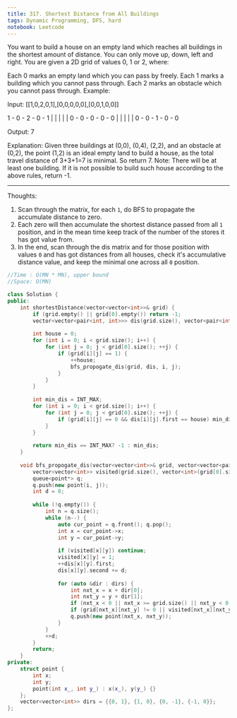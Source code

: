 ```yaml
---
title: 317. Shortest Distance from All Buildings
tags: Dynamic Programming, DFS, hard
notebook: Leetcode
---
```


You want to build a house on an empty land which reaches all buildings in the shortest amount of distance. You can only move up, down, left and right. You are given a 2D grid of values 0, 1 or 2, where:

Each 0 marks an empty land which you can pass by freely.
Each 1 marks a building which you cannot pass through.
Each 2 marks an obstacle which you cannot pass through.
Example:

Input: [[1,0,2,0,1],[0,0,0,0,0],[0,0,1,0,0]]

1 - 0 - 2 - 0 - 1
|   |   |   |   |
0 - 0 - 0 - 0 - 0
|   |   |   |   |
0 - 0 - 1 - 0 - 0

Output: 7 

Explanation: Given three buildings at (0,0), (0,4), (2,2), and an obstacle at (0,2),
             the point (1,2) is an ideal empty land to build a house, as the total 
             travel distance of 3+3+1=7 is minimal. So return 7.
Note:
There will be at least one building. If it is not possible to build such house according to the above rules, return -1.

----------
Thoughts:
1. Scan through the matrix, for each `1`, do BFS to propagate the accumulate distance to zero.
2. Each zero will then accumulate the shortest distance passed from all `1` position, and in the mean time keep track of the number of the stores it has got value from. 
3. In the end, scan through the dis matrix and for those position with values `0` and has got distances from all houses, check it's accumulative distance value, and keep the minimal one across all `0` position.
   
```c++
//Time : O(MN * MN), upper bound
//Space: O(MN)

class Solution {
public:
    int shortestDistance(vector<vector<int>>& grid) {
        if (grid.empty() || grid[0].empty()) return -1;
        vector<vector<pair<int, int>>> dis(grid.size(), vector<pair<int, int>>(grid[0].size(), {0, 0}));
        
        int house = 0;
        for (int i = 0; i < grid.size(); i++) {
            for (int j = 0; j < grid[0].size(); ++j) {
                if (grid[i][j] == 1) {
                    ++house;
                    bfs_propogate_dis(grid, dis, i, j);
                }
            }
        }
        
        int min_dis = INT_MAX;
        for (int i = 0; i < grid.size(); i++) {
            for (int j = 0; j < grid[0].size(); ++j) {
                if (grid[i][j] == 0 && dis[i][j].first == house) min_dis = min(min_dis, dis[i][j].second);
            }
        }
        
        return min_dis == INT_MAX? -1 : min_dis;
    }
    
    void bfs_propogate_dis(vector<vector<int>>& grid, vector<vector<pair<int, int>>>& dis, int i, int j) {
        vector<vector<int>> visited(grid.size(), vector<int>(grid[0].size(), 0));
        queue<point*> q;
        q.push(new point(i, j));
        int d = 0;
        
        while (!q.empty()) {
            int n = q.size();
            while (n--) {
                auto cur_point = q.front(); q.pop();
                int x = cur_point->x;
                int y = cur_point->y;
                
                if (visited[x][y]) continue;
                visited[x][y] = 1;
                ++dis[x][y].first;
                dis[x][y].second += d;
                
                for (auto &dir : dirs) {
                    int nxt_x = x + dir[0];
                    int nxt_y = y + dir[1];
                    if (nxt_x < 0 || nxt_x >= grid.size() || nxt_y < 0 || nxt_y >= grid[0].size()) continue;
                    if (grid[nxt_x][nxt_y] != 0 || visited[nxt_x][nxt_y]) continue;
                    q.push(new point(nxt_x, nxt_y));
                }
            }
            ++d;
        }
        return;
    }
private:
    struct point {
        int x;
        int y;
        point(int x_, int y_) : x(x_), y(y_) {}
    };
    vector<vector<int>> dirs = {{0, 1}, {1, 0}, {0, -1}, {-1, 0}};
};
```